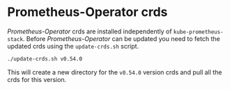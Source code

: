 # Prometheus-Operator crds

*Prometheus-Operator* crds are installed independently of `kube-prometheus-stack`. Before
*Prometheus-Operator* can be updated you need to fetch the updated crds using the
`update-crds.sh` script.

```bash
./update-crds.sh v0.54.0
```

This will create a new directory for the `v0.54.0` version crds and pull
all the crds for this version.
